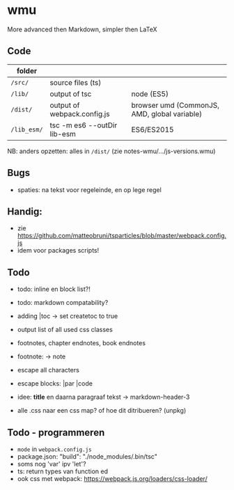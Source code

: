# wmu

More advanced then Markdown, simpler then LaTeX

## Code

|folder|||
|---|---|---|
|`/src/`|source files (ts)||
|`/lib/`|output of tsc|node (ES5)|
|`/dist/`|output of webpack.config.js|browser umd (CommonJS, AMD, global variable)|
|`/lib_esm/`|tsc -m es6 --outDir lib-esm|ES6/ES2015|

NB: anders opzetten: alles in `/dist/` (zie notes-wmu/.../js-versions.wmu)

## Bugs

- spaties: na tekst voor regeleinde, en op lege regel

## Handig:

- zie https://github.com/matteobruni/tsparticles/blob/master/webpack.config.js
- idem voor packages scripts!

## Todo

- todo: inline en block list?!
- todo: markdown compatability?
- adding |toc -> set createtoc to true
- output list of all used css classes

- footnotes, chapter endnotes, book endnotes
- footnote: -> note



- escape all characters
- escape blocks: |par \|code
- idee: **title** en daarna paragraaf tekst -> markdown-header-3

- alle .css naar een css map? of hoe dit ditribueren? (unpkg)

## Todo - programmeren

- `mode` in `webpack.config.js`
- package.json:     "build": "./node_modules/.bin/tsc"
- soms nog 'var' ipv 'let'?
- ts: return types van function ed
- ook css met webpack: https://webpack.js.org/loaders/css-loader/